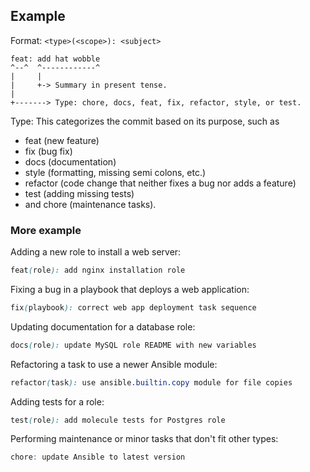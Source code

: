 ## Example

Format: `<type>(<scope>): <subject>`

```
feat: add hat wobble
^--^  ^------------^
|     |
|     +-> Summary in present tense.
|
+-------> Type: chore, docs, feat, fix, refactor, style, or test.
```

Type: This categorizes the commit based on its purpose, such as 
- feat (new feature)
- fix (bug fix)
- docs (documentation)
- style (formatting, missing semi colons, etc.)
- refactor (code change that neither fixes a bug nor adds a feature)
- test (adding missing tests)
- and chore (maintenance tasks).

### More example
Adding a new role to install a web server:
```scss
feat(role): add nginx installation role
```
Fixing a bug in a playbook that deploys a web application:

```scss
fix(playbook): correct web app deployment task sequence
```
Updating documentation for a database role:

```scss
docs(role): update MySQL role README with new variables
```
Refactoring a task to use a newer Ansible module:

```scss
refactor(task): use ansible.builtin.copy module for file copies
```
Adding tests for a role:

```scss
test(role): add molecule tests for Postgres role
```
Performing maintenance or minor tasks that don't fit other types:

```scss
chore: update Ansible to latest version
```
